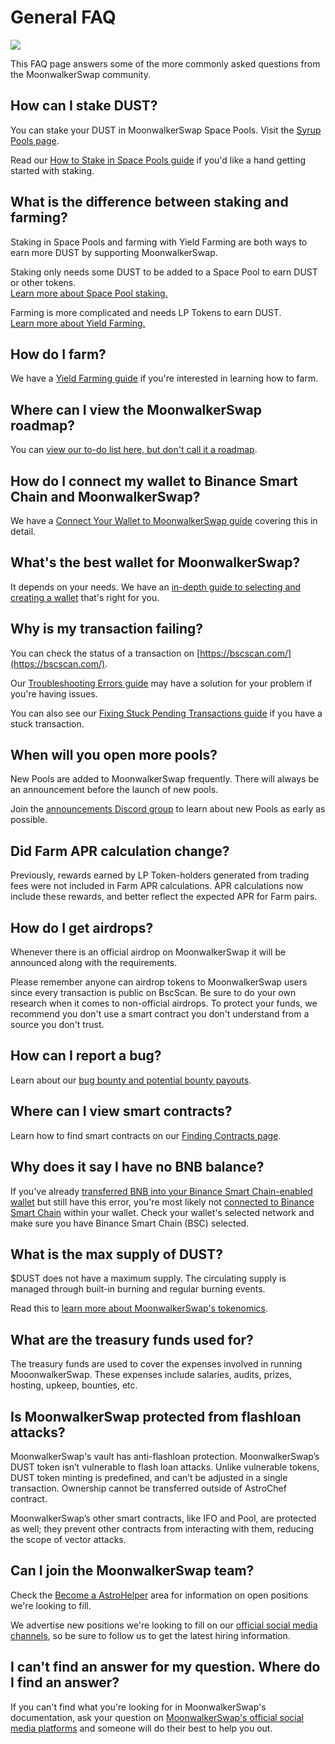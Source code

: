 # General FAQ

![](../.gitbook/assets/docs-masthead-17-.png)

This FAQ page answers some of the more commonly asked questions from the MoonwalkerSwap community.

## How can I stake DUST?

You can stake your DUST in MoonwalkerSwap Space Pools. Visit the [Syrup Pools page](https://home.moonwalker.network/pools).

Read our [How to Stake in Space Pools guide](https://docs.moonwalker.network/products/space-pool/space-pool-guide) if you'd like a hand getting started with staking.

## What is the difference between staking and farming?

Staking in Space Pools and farming with Yield Farming are both ways to earn more DUST by supporting MoonwalkerSwap.

Staking only needs some DUST to be added to a Space Pool to earn DUST or other tokens.  
[Learn more about Space Pool staking.](https://docs.moonwalker.network/products/syrup-pool)

Farming is more complicated and needs LP Tokens to earn DUST.  
[Learn more about Yield Farming.](https://docs.moonwalker.network/products/yield-farming)

## How do I farm?

We have a [Yield Farming guide](https://docs.moonwalker.network/products/yield-farming/how-to-use-farms) if you're interested in learning how to farm.

## Where can I view the MoonwalkerSwap roadmap?

You can [view our to-do list here, but don't call it a roadmap](https://docs.moonwalker.network/roadmap).

## How do I connect my wallet to Binance Smart Chain and MoonwalkerSwap?

We have a [Connect Your Wallet to MoonwalkerSwap guide](https://docs.moonwalker.network/get-started/connection-guide) covering this in detail.

## What's the best wallet for MoonwalkerSwap?

It depends on your needs. We have an [in-depth guide to selecting and creating a wallet](https://docs.moonwalker.network/get-started/wallet-guide) that's right for you.

## Why is my transaction failing?

You can check the status of a transaction on [https://bscscan.com/](https://bscscan.com/).

Our [Troubleshooting Errors guide](https://docs.moonwalker.network/help/troubleshooting) may have a solution for your problem if you're having issues.

You can also see our [Fixing Stuck Pending Transactions guide](https://docs.moonwalker.network/help/unsticking-a-transaction-stuck-as-pending-with-metamask) if you have a stuck transaction.

## When will you open more pools?

New Pools are added to MoonwalkerSwap frequently. There will always be an announcement before the launch of new pools.

Join the [announcements Discord group](https://discord.gg/RSRMJsvp) to learn about new Pools as early as possible.

## Did Farm APR calculation change?

Previously, rewards earned by LP Token-holders generated from trading fees were not included in Farm APR calculations. APR calculations now include these rewards, and better reflect the expected APR for Farm pairs.

## How do I get airdrops?

Whenever there is an official airdrop on MoonwalkerSwap it will be announced along with the requirements.

Please remember anyone can airdrop tokens to MoonwalkerSwap users since every transaction is public on BscScan. Be sure to do your own research when it comes to non-official airdrops. To protect your funds, we recommend you don't use a smart contract you don't understand from a source you don't trust.

## How can I report a bug?

Learn about our [bug bounty and potential bounty payouts](https://docs.moonwalker.network/code/bugs).

## Where can I view smart contracts?

Learn how to find smart contracts on our [Finding Contracts page](https://docs.moonwalker.network/smart-contracts/finding-contracts).

## Why does it say I have no BNB balance?

If you've already [transferred BNB into your Binance Smart Chain-enabled wallet](https://docs.pancakeswap.finance/get-started/bep20-guide) but still have this error, you're most likely not [connected to Binance Smart Chain](https://docs.pancakeswap.finance/get-started/connection-guide) within your wallet. Check your wallet's selected network and make sure you have Binance Smart Chain \(BSC\) selected.


## What is the max supply of DUST?

$DUST does not have a maximum supply. The circulating supply is managed through built-in burning and regular burning events.  
  
Read this to [learn more about MoonwalkerSwap's tokenomics](https://docs.moonwalker.network/tokenomics/dust).

## What are the treasury funds used for?

The treasury funds are used to cover the expenses involved in running MooonwalkerSwap. These expenses include salaries, audits, prizes, hosting, upkeep, bounties, etc.

## Is MoonwalkerSwap protected from flashloan attacks?

MoonwalkerSwap's vault has anti-flashloan protection. MoonwalkerSwap’s DUST token isn’t vulnerable to flash loan attacks. Unlike vulnerable tokens, DUST token minting is predefined, and can’t be adjusted in a single transaction. Ownership cannot be transferred outside of AstroChef contract.

MoonwalkerSwap’s other smart contracts, like IFO and Pool, are protected as well; they prevent other contracts from interacting with them, reducing the scope of vector attacks.

## Can I join the MoonwalkerSwap team?

Check the [Become a AstroHelper](https://docs.moonwalker.network/hiring/become-a-astrohelper) area for information on open positions we're looking to fill.

We advertise new positions we're looking to fill on our [official social media channels](https://docs.moonwalker.network/contact-us/discord), so be sure to follow us to get the latest hiring information.


## I can't find an answer for my question. Where do I find an answer?

If you can't find what you're looking for in MoonwalkerSwap's documentation, ask your question on [MoonwalkerSwap's official social media platforms](https://docs.moonwalker.network/contact-us/discord) and someone will do their best to help you out.



